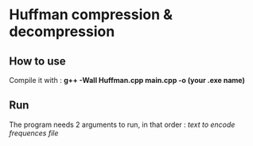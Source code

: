 # Huffman compression & decompression 

## How to use 
Compile it with : **g++ -Wall Huffman.cpp main.cpp -o (your .exe name)** 

## Run 
The program needs 2 arguments to run, in that order : 
*text to encode* *frequences file*
